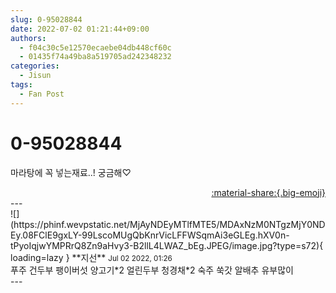 ```yaml
---
slug: 0-95028844
date: 2022-07-02 01:21:44+09:00
authors:
  - f04c30c5e12570ecaebe04db448cf60c
  - 01435f74a49ba8a519705ad242348232
categories:
  - Jisun
tags:
  - Fan Post
---
```


# 0-95028844

<div class="post-container" markdown="1">
<div class="content-container md-sidebar__scrollwrap" markdown="1">

마라탕에 꼭 넣는재료..! 궁금해♡

</div>
</div>

<div style="text-align: right;" markdown="1">
<a href="https://weverse.io/fromis9/fanpost/0-95028844" style="text-align: right;">:material-share:{.big-emoji}</a>
</div>
---

<div class="comments-container md-sidebar__scrollwrap" markdown="1">
<div class="comment" markdown="1">
<div class='id-container' markdown="1">
![](https://phinf.wevpstatic.net/MjAyNDEyMTlfMTE5/MDAxNzM0NTgzMjY0NDEy.08FClE9gxLY-99LscoMUgQbKnrVicLFFWSqmAi3eGLEg.hXV0n-tPyoIqjwYMPRrQ8Zn9aHvy3-B2llL4LWAZ_bEg.JPEG/image.jpg?type=s72){ loading=lazy }
**<span class="artist">지선</span>** <small>Jul 02 2022, 01:26</small><br>
</div>
<div class='comment-body' markdown="1">
푸주 건두부 팽이버섯 양고기*2 얼린두부 청경채*2 숙주 쑥갓 알배추 유부많이 
</div>
</div>
</div>
---

